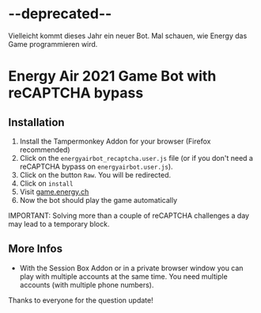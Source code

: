 # --deprecated--
Vielleicht kommt dieses Jahr ein neuer Bot. Mal schauen, wie Energy das Game programmieren wird.

# Energy Air 2021 Game Bot with reCAPTCHA bypass

## Installation
1. Install the Tampermonkey Addon for your browser (Firefox recommended)
2. Click on the `energyairbot_recaptcha.user.js` file (or if you don't need a reCAPTCHA bypass on 
`energyairbot.user.js`).
3. Click on the button `Raw`. You will be redirected. 
4. Click on `install`
5. Visit [game.energy.ch](https://game.energy.ch)
6. Now the bot should play the game automatically

IMPORTANT: Solving more than a couple of reCAPTCHA challenges a day may lead to a temporary block.


## More Infos

- With the Session Box Addon or in a private browser window you can play with multiple accounts at the same time. You need multiple accounts (with multiple phone numbers).

Thanks to everyone for the question update!



